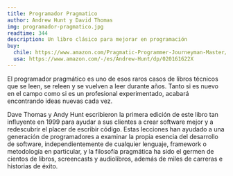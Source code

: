 ```yaml
---
title: Programador Pragmatico
author: Andrew Hunt y David Thomas
img: programador-pragmatico.jpg
readtime: 344
description: Un libro clásico para mejorar en programación
buy:
  chile: https://www.amazon.com/Pragmatic-Programmer-Journeyman-Master/dp/020161622X/ref=pd_rhf_se_s_pd_sbs_rvi_d_sccl_2_5/140-3878310-3899948?pd_rd_w=2cQJV&content-id=amzn1.sym.46e2be74-be72-4d3f-86e1-1de279690c4e&pf_rd_p=46e2be74-be72-4d3f-86e1-1de279690c4e&pf_rd_r=15E2TGRAR7F25DC02N97&pd_rd_wg=CpUUC&pd_rd_r=5a22d350-3226-40ad-b591-50f365cd11d6&pd_rd_i=020161622X&psc=1
  usa: https://www.amazon.com/-/es/Andrew-Hunt/dp/020161622X
---
```


El programador pragmático es uno de esos raros casos de libros técnicos que se leen, se releen y se vuelven a leer durante años. Tanto si es nuevo en el campo como si es un profesional experimentado, acabará encontrando ideas nuevas cada vez.

Dave Thomas y Andy Hunt escribieron la primera edición de este libro tan influyente en 1999 para ayudar a sus clientes a crear software mejor y a redescubrir el placer de escribir código. Estas lecciones han ayudado a una generación de programadores a examinar la propia esencia del desarrollo de software, independientemente de cualquier lenguaje, framework o metodología en particular, y la filosofía pragmática ha sido el germen de cientos de libros, screencasts y audiolibros, además de miles de carreras e historias de éxito.